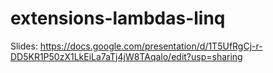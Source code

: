 # extensions-lambdas-linq

Slides: https://docs.google.com/presentation/d/1T5UfRgCj-r-DD5KR1P50zX1LkEiLa7aTj4jW8TAqalo/edit?usp=sharing

